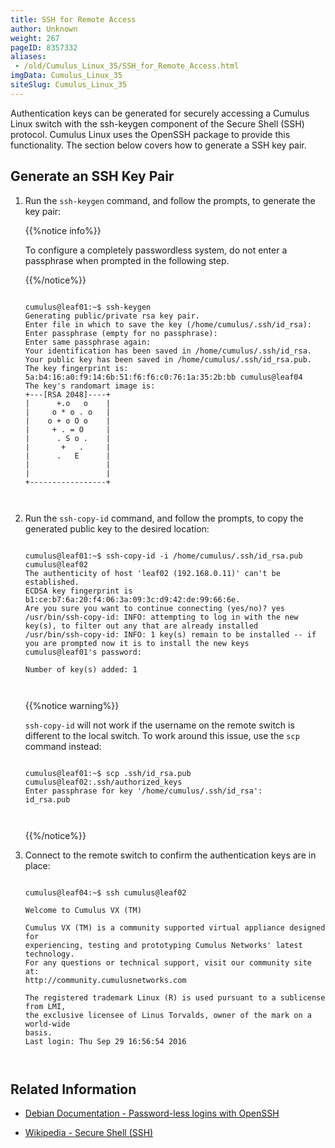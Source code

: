 ```yaml
---
title: SSH for Remote Access
author: Unknown
weight: 267
pageID: 8357332
aliases:
 - /old/Cumulus_Linux_35/SSH_for_Remote_Access.html
imgData: Cumulus_Linux_35
siteSlug: Cumulus_Linux_35
---
```

Authentication keys can be generated for securely accessing a Cumulus
Linux switch with the ssh-keygen component of the Secure Shell (SSH)
protocol. Cumulus Linux uses the OpenSSH package to provide this
functionality. The section below covers how to generate a SSH key pair.

## Generate an SSH Key Pair

1.  Run the `ssh-keygen` command, and follow the prompts, to generate
    the key pair:
    
    {{%notice info%}}
    
    To configure a completely passwordless system, do not enter a
    passphrase when prompted in the following step.
    
    {{%/notice%}}
    
    ``` 
                       
    cumulus@leaf01:~$ ssh-keygen
    Generating public/private rsa key pair.
    Enter file in which to save the key (/home/cumulus/.ssh/id_rsa): 
    Enter passphrase (empty for no passphrase): 
    Enter same passphrase again: 
    Your identification has been saved in /home/cumulus/.ssh/id_rsa.
    Your public key has been saved in /home/cumulus/.ssh/id_rsa.pub.
    The key fingerprint is:
    5a:b4:16:a0:f9:14:6b:51:f6:f6:c0:76:1a:35:2b:bb cumulus@leaf04
    The key's randomart image is:
    +---[RSA 2048]----+
    |      +.o   o    |
    |     o * o . o   |
    |    o + o O o    |
    |     + . = O     |
    |      . S o .    |
    |       +   .     |
    |      .   E      |
    |                 |
    |                 |
    +-----------------+
       
        
    ```

2.  Run the `ssh-copy-id` command, and follow the prompts, to copy the
    generated public key to the desired location:
    
    ``` 
                       
    cumulus@leaf01:~$ ssh-copy-id -i /home/cumulus/.ssh/id_rsa.pub cumulus@leaf02
    The authenticity of host 'leaf02 (192.168.0.11)' can't be established.
    ECDSA key fingerprint is b1:ce:b7:6a:20:f4:06:3a:09:3c:d9:42:de:99:66:6e.
    Are you sure you want to continue connecting (yes/no)? yes
    /usr/bin/ssh-copy-id: INFO: attempting to log in with the new key(s), to filter out any that are already installed
    /usr/bin/ssh-copy-id: INFO: 1 key(s) remain to be installed -- if you are prompted now it is to install the new keys
    cumulus@leaf01's password:
     
    Number of key(s) added: 1
       
        
    ```
    
    {{%notice warning%}}
    
    `ssh-copy-id` will not work if the username on the remote switch is
    different to the local switch. To work around this issue, use the
    `scp` command instead:
    
    ``` 
                       
    cumulus@leaf01:~$ scp .ssh/id_rsa.pub cumulus@leaf02:.ssh/authorized_keys
    Enter passphrase for key '/home/cumulus/.ssh/id_rsa':
    id_rsa.pub
       
        
    ```
    
    {{%/notice%}}

3.  Connect to the remote switch to confirm the authentication keys are
    in place:
    
    ``` 
                       
    cumulus@leaf04:~$ ssh cumulus@leaf02
     
    Welcome to Cumulus VX (TM)
     
    Cumulus VX (TM) is a community supported virtual appliance designed for
    experiencing, testing and prototyping Cumulus Networks' latest technology.
    For any questions or technical support, visit our community site at:
    http://community.cumulusnetworks.com
     
    The registered trademark Linux (R) is used pursuant to a sublicense from LMI,
    the exclusive licensee of Linus Torvalds, owner of the mark on a world-wide
    basis.
    Last login: Thu Sep 29 16:56:54 2016
       
        
    ```

## Related Information

  - [Debian Documentation - Password-less logins with
    OpenSSH](http://www.debian-administration.org/articles/152)

  - [Wikipedia - Secure Shell
    (SSH)](http://en.wikipedia.org/wiki/Secure_Shell)
